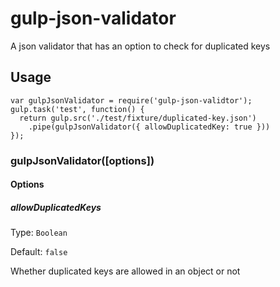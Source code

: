 # gulp-json-validator

A json validator that has an option to check for duplicated keys

## Usage

```
var gulpJsonValidator = require('gulp-json-validtor');
gulp.task('test', function() {
  return gulp.src('./test/fixture/duplicated-key.json')
    .pipe(gulpJsonValidator({ allowDuplicatedKey: true }))
});
```

### gulpJsonValidator([options])
#### Options
##### allowDuplicatedKeys
Type: `Boolean`

Default: `false`

Whether duplicated keys are allowed in an object or not